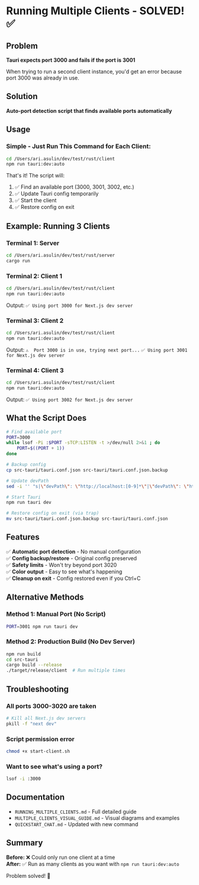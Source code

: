 # Running Multiple Clients - SOLVED! ✅

## Problem
**Tauri expects port 3000 and fails if the port is 3001**

When trying to run a second client instance, you'd get an error because port 3000 was already in use.

## Solution
**Auto-port detection script that finds available ports automatically**

## Usage

### Simple - Just Run This Command for Each Client:
```bash
cd /Users/ari.asulin/dev/test/rust/client
npm run tauri:dev:auto
```

That's it! The script will:
1. ✅ Find an available port (3000, 3001, 3002, etc.)
2. ✅ Update Tauri config temporarily
3. ✅ Start the client
4. ✅ Restore config on exit

## Example: Running 3 Clients

### Terminal 1: Server
```bash
cd /Users/ari.asulin/dev/test/rust/server
cargo run
```

### Terminal 2: Client 1
```bash
cd /Users/ari.asulin/dev/test/rust/client
npm run tauri:dev:auto
```
Output: `✅ Using port 3000 for Next.js dev server`

### Terminal 3: Client 2
```bash
cd /Users/ari.asulin/dev/test/rust/client
npm run tauri:dev:auto
```
Output: `⚠️  Port 3000 is in use, trying next port...`
         `✅ Using port 3001 for Next.js dev server`

### Terminal 4: Client 3
```bash
cd /Users/ari.asulin/dev/test/rust/client
npm run tauri:dev:auto
```
Output: `✅ Using port 3002 for Next.js dev server`

## What the Script Does

```bash
# Find available port
PORT=3000
while lsof -Pi :$PORT -sTCP:LISTEN -t >/dev/null 2>&1 ; do
    PORT=$((PORT + 1))
done

# Backup config
cp src-tauri/tauri.conf.json src-tauri/tauri.conf.json.backup

# Update devPath
sed -i '' "s|\"devPath\": \"http://localhost:[0-9]*\"|\"devPath\": \"http://localhost:$PORT\"|" src-tauri/tauri.conf.json

# Start Tauri
npm run tauri dev

# Restore config on exit (via trap)
mv src-tauri/tauri.conf.json.backup src-tauri/tauri.conf.json
```

## Features

✅ **Automatic port detection** - No manual configuration  
✅ **Config backup/restore** - Original config preserved  
✅ **Safety limits** - Won't try beyond port 3020  
✅ **Color output** - Easy to see what's happening  
✅ **Cleanup on exit** - Config restored even if you Ctrl+C  

## Alternative Methods

### Method 1: Manual Port (No Script)
```bash
PORT=3001 npm run tauri dev
```

### Method 2: Production Build (No Dev Server)
```bash
npm run build
cd src-tauri
cargo build --release
./target/release/client  # Run multiple times
```

## Troubleshooting

### All ports 3000-3020 are taken
```bash
# Kill all Next.js dev servers
pkill -f "next dev"
```

### Script permission error
```bash
chmod +x start-client.sh
```

### Want to see what's using a port?
```bash
lsof -i :3000
```

## Documentation

- `RUNNING_MULTIPLE_CLIENTS.md` - Full detailed guide
- `MULTIPLE_CLIENTS_VISUAL_GUIDE.md` - Visual diagrams and examples
- `QUICKSTART_CHAT.md` - Updated with new command

## Summary

**Before:** ❌ Could only run one client at a time  
**After:** ✅ Run as many clients as you want with `npm run tauri:dev:auto`

Problem solved! 🎉
